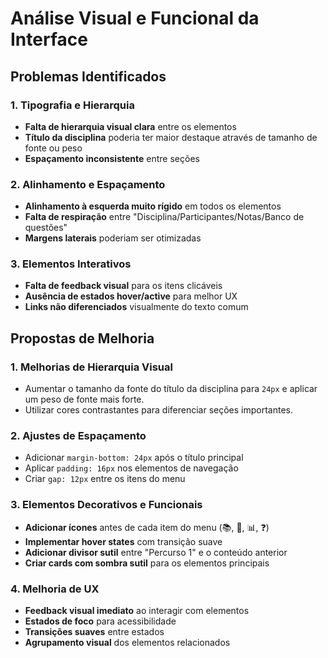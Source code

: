 # Análise Visual e Funcional da Interface

## Problemas Identificados

### 1. Tipografia e Hierarquia

- **Falta de hierarquia visual clara** entre os elementos
- **Título da disciplina** poderia ter maior destaque através de tamanho de fonte ou peso
- **Espaçamento inconsistente** entre seções

### 2. Alinhamento e Espaçamento

- **Alinhamento à esquerda muito rígido** em todos os elementos
- **Falta de respiração** entre "Disciplina/Participantes/Notas/Banco de questões"
- **Margens laterais** poderiam ser otimizadas

### 3. Elementos Interativos

- **Falta de feedback visual** para os itens clicáveis
- **Ausência de estados hover/active** para melhor UX
- **Links não diferenciados** visualmente do texto comum

## Propostas de Melhoria

### 1. Melhorias de Hierarquia Visual

- Aumentar o tamanho da fonte do título da disciplina para `24px` e aplicar um peso de fonte mais forte.
- Utilizar cores contrastantes para diferenciar seções importantes.

### 2. Ajustes de Espaçamento

- Adicionar `margin-bottom: 24px` após o título principal
- Aplicar `padding: 16px` nos elementos de navegação
- Criar `gap: 12px` entre os itens do menu

### 3. Elementos Decorativos e Funcionais

- **Adicionar ícones** antes de cada item do menu (📚, 👥, 📊, ❓)
- **Implementar hover states** com transição suave
- **Adicionar divisor sutil** entre "Percurso 1" e o conteúdo anterior
- **Criar cards com sombra sutil** para os elementos principais

### 4. Melhoria de UX

- **Feedback visual imediato** ao interagir com elementos
- **Estados de foco** para acessibilidade
- **Transições suaves** entre estados
- **Agrupamento visual** dos elementos relacionados
